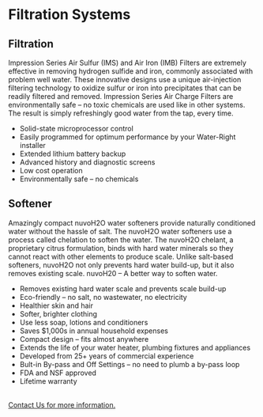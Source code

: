 <script src="{{ '/js/collapsible.js?v=' | append: site.github.build_revision | relative_url }}"></script>

<div id="root">
    <div id="filtrationSystems">
        <div class="content">
            <div class="filtrationSystems-header">
                <h1>Filtration Systems</h1>
            </div>
            <div class="outerList">
                <div class="listHeader">
                    <h2>Filtration</h2>
                </div>
                <div class="filtrationSystems-content">
                Impression Series Air Sulfur (IMS) and Air Iron (IMB) Filters are extremely effective in removing hydrogen sulfide and iron, commonly associated with problem well water. These innovative designs use a unique air-injection filtering technology to oxidize sulfur or iron into precipitates that can be readily filtered and removed. Impression Series Air Charge Filters are environmentally safe – no toxic chemicals are used like in other systems. The result is simply refreshingly good water from the tap, every time.
                </div>
                <div class = "list, left">
                    <ul>
                        <li>Solid-state microprocessor control</li>
                        <li>Easily programmed for optimum performance by your Water-Right installer</li>
                        <li>Extended lithium battery backup</li>
                        <li>Advanced history and diagnostic screens</li>
                        <li>Low cost operation</li>
                        <li>Environmentally safe – no chemicals</li>
                    </ul>
                </div>
            </div>
            <div class="outerList">
                <div class="listHeader">
                    <h2>Softener</h2>
                </div>
                <div class="filtrationSystems-content">
                Amazingly compact nuvoH2O water softeners provide naturally conditioned water without the hassle of salt. The nuvoH2O water softeners use a process called chelation to soften the water. The nuvoH2O chelant, a proprietary citrus formulation, binds with hard water minerals so they cannot react with other elements to produce scale. Unlike salt-based softeners, nuvoH2O not only prevents hard water build-up, but it also removes existing scale. nuvoH20 – A better way to soften water.
                </div>
                <div class = "list, left">
                    <ul>
                        <li>Removes existing hard water scale and prevents scale build-up</li>
                        <li>Eco-friendly – no salt, no wastewater, no electricity</li>
                        <li>Healthier skin and hair</li>
                        <li>Softer, brighter clothing</li>
                        <li>Use less soap, lotions and conditioners</li>
                        <li>Saves $1,000s in annual household expenses</li>
                        <li>Compact design – fits almost anywhere</li>
                        <li>Extends the life of your water heater, plumbing fixtures and appliances</li>
                        <li>Developed from 25+ years of commercial experience</li>
                        <li>Bult-in By-pass and Off Settings – no need to plumb a by-pass loop</li>
                        <li>FDA and NSF approved</li>
                        <li>Lifetime warranty</li>
                    </ul>
                </div>
            </div>
            <br>
            <a href="http://www.summerswelldrilling.com/contactUs">Contact Us for more information.</a>
        </div>
    </div>
</div>
